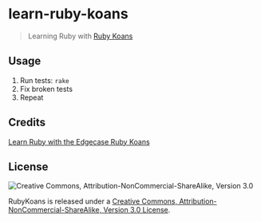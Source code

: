 # learn-ruby-koans

> Learning Ruby with [Ruby Koans](rubykoans.com)

## Usage

1. Run tests: `rake`
1. Fix broken tests
1. Repeat

## Credits

[Learn Ruby with the Edgecase Ruby Koans](rubykoans.com)

## License

![Creative Commons, Attribution-NonCommercial-ShareAlike, Version 3.0](https://licensebuttons.net/l/by-nc-sa/3.0/88x31.png)

RubyKoans is released under a [Creative Commons, Attribution-NonCommercial-ShareAlike, Version 3.0 License](https://creativecommons.org/licenses/by-nc-sa/3.0/).
